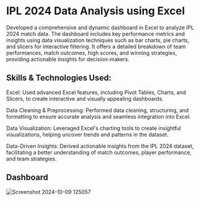 # IPL 2024 Data Analysis using Excel

Developed a comprehensive and dynamic dashboard in Excel to analyze IPL 2024 match data. The dashboard includes key performance metrics and insights using data visualization techniques such as bar charts, pie charts, and slicers for interactive filtering. It offers a detailed breakdown of team performances, match outcomes, high scores, and winning strategies, providing actionable insights for decision-makers.

## Skills & Technologies Used:

Excel: Used advanced Excel features, including Pivot Tables, Charts, and Slicers, to create interactive and visually appealing dashboards.

Data Cleaning & Preprocessing: Performed data cleaning, structuring, and formatting to ensure accurate analysis and seamless integration into Excel.

Data Visualization: Leveraged Excel's charting tools to create insightful visualizations, helping uncover trends and patterns in the dataset.

Data-Driven Insights: Derived actionable insights from the IPL 2024 dataset, facilitating a better understanding of match outcomes, player performance, and team strategies.

## Dashboard

![Screenshot 2024-10-09 125057](https://github.com/user-attachments/assets/b1846ef6-cce8-411b-8ec9-6714b6b1456d)

